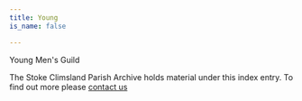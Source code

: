 ```yaml
---
title: Young
is_name: false

---
```


Young Men's Guild


The Stoke Climsland Parish Archive holds material under this index entry. To find out more please [contact us](/contact/)
